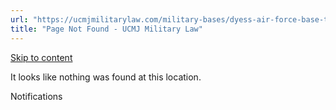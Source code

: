 ```yaml
---
url: "https://ucmjmilitarylaw.com/military-bases/dyess-air-force-base-texas-military-defense-lawyer-ucmj-legal-guide/%7Blocation14"
title: "Page Not Found - UCMJ Military Law"
---
```


[Skip to content](https://ucmjmilitarylaw.com/military-bases/dyess-air-force-base-texas-military-defense-lawyer-ucmj-legal-guide/%7Blocation14#content)

It looks like nothing was found at this location.

Notifications